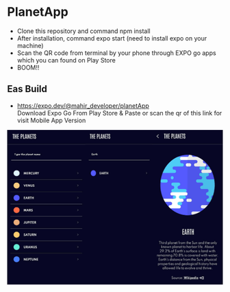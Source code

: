 # PlanetApp

* Clone this repository and command npm install
* After installation, command expo start (need to install expo on your machine)
* Scan the QR code from terminal by your phone through EXPO go apps which you can found on Play Store
* BOOM!!
## Eas Build
* https://expo.dev/@mahir_developer/planetApp <br/>
Download Expo Go From Play Store & Paste or scan the qr of this link for visit Mobile App Version

![SCREENSHOT1!](1.jpg)